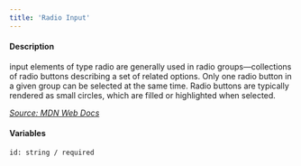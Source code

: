 ```yaml
---
title: 'Radio Input'
---
```

#### Description
input elements of type radio are generally used in radio groups—collections of radio buttons describing a set of related options. Only one radio button in a given group can be selected at the same time. Radio buttons are typically rendered as small circles, which are filled or highlighted when selected.

*[Source: MDN Web Docs](https://developer.mozilla.org/en-US/docs/Web/HTML/Element/input/radio)*

#### Variables
~~~
id: string / required
~~~

